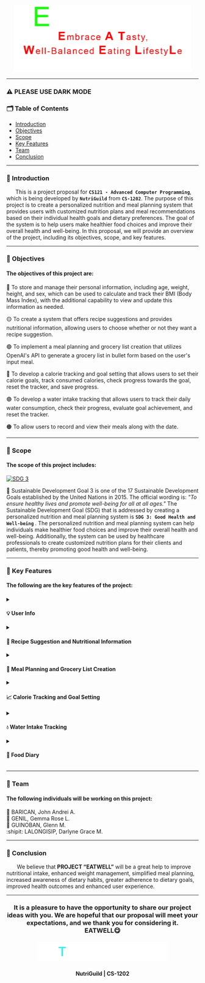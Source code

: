 <!--the GIF we used was made by us-->
<div align="center"> <img src="EATWELL.gif" width="467" height="175"> <br> </div>

______________________________________________________________________
### :warning: PLEASE USE DARK MODE
<h3><b>🗂 Table of Contents</b></h3>

<ul>
  <li><a href="#introduction">Introduction</a></li>
  <li><a href="#objectives">Objectives</a></li>
  <li><a href="#scope">Scope</a></li>
  <li><a href="#key-features">Key Features</a></li>
  <li><a href="#team">Team</a></li>
  <li><a href="#conclusion">Conclusion</a></li>
</ul>

______________________________________________________________________
<h3 id="introduction"><b>📄 Introduction</b></h3>

      This is a project proposal for **`CS121 - Advanced Computer Programming`**, which is being developed by **`NutriGuild`** from **`CS-1202`**. The purpose of this project is to create a personalized nutrition and meal planning system that provides users with customized nutrition plans and meal recommendations based on their individual health goals and dietary preferences. The goal of the system is to help users make healthier food choices and improve their overall health and well-being. In this proposal, we will provide an overview of the project, including its objectives, scope, and key features.
______________________________________________________________________
<h3 id="objectives"><b>🔗 Objectives</b></h3>
<h4> The objectives of this project are:</h4>

🔴 To store and manage their personal information, including age, weight, height, and sex, which can be used to calculate and track their BMI (Body Mass Index), with the additional capability to view and update this information as needed.

🟡 To create a system that offers recipe suggestions and provides nutritional information, allowing users to choose whether or not they want a recipe suggestion.

🟢 To implement a meal planning and grocery list creation that utilizes OpenAI's API to generate a grocery list in bullet form based on the user's input meal.

🔵 To develop a calorie tracking and goal setting that allows users to set their calorie goals, track consumed calories, check progress towards the goal, reset the tracker, and save progress.

🟣 To develop a water intake tracking that allows users to track their daily water consumption, check their progress, evaluate goal achievement, and reset the tracker.

🟠 To allow users to record and view their meals along with the date.
______________________________________________________________________
<h3 id="scope"><b>🔎 Scope</b></h3>
<h4>The scope of this project includes:</h4>

[![SDG 3](https://img.shields.io/badge/Goal%203-Sustainable%20Development%20Goal-green)](https://sdgs.un.org/goals/goal3)

📌 Sustainable Development Goal 3 is one of the 17 Sustainable Development Goals established by the United Nations in 2015. The official wording is: <i> "To ensure healthy lives and promote well-being for all at all ages." </i> The Sustainable Development Goal (SDG) that is addressed by creating a personalized nutrition and meal planning system is <b> `SDG 3: Good Health and Well-being` </b>. The personalized nutrition and meal planning system can help individuals make healthier food choices and improve their overall health and well-being. Additionally, the system can be used by healthcare professionals to create customized nutrition plans for their clients and patients, thereby promoting good health and well-being.

______________________________________________________________________
<h3 id="key-features"><b>🔑 Key Features</b></h3>
<h4> The following are the key features of the project:<h4>
<details>
  
  <summary><h4> 💡 User Info </h4></summary>
  <div align="center"> <img src="Photos/[1]_userinfo.png" width="467" height="175"> <br> </div>

        • The software can suggest recipes based on the user's dietary preferences and provide nutritional information for each recipe.  
        • This feature allows users to choose a specific recipe for their desired nutritional goal. Each recipe will have a set of nutritional information that will sustain the user's needs.
  
</details>
<details>
  
  <summary><h4> 💬 Recipe Suggestion and Nutritional Information </h4></summary>
  <div align="center"> <img src="Photos/[2]_recipe.png" width="350" height="310"> <br> </div>

        • The software can suggest recipes based on the user's dietary preferences and provide nutritional information for each recipe.  
        • This feature allows users to choose a specific recipe for their desired nutritional goal. Each recipe will have a set of nutritional information that will sustain the user's needs.
  
</details>
<details>

  <summary><h4>📝 Meal Planning and Grocery List Creation </h4></summary>
  <div align="center"> <img src="Photos/[3]_mealplan.png" width="350" height="225"> <br> </div>
  
        • The software can help users plan their meals for the week and create a grocery list based on the recipes they choose.  
        • This feature allows user to create their daily or weekly meal plan. Once a meal plan is set, a series of grocery list will be provided to each meal or recipe that they set.

</details>
<details>
  
  <summary><h4>📈 Calorie Tracking and Goal Setting </h4></summary>
  <div align="center"> <img src="Photos/[4]_calorie.png" width="350" height="225"> <br> </div>
  
        • The software can track the user's calorie intake and help them set daily calorie goals based on their weight loss or weight management goals.  
        • This feature will allow the user to track their daily caloric intake to monitor their chosen diet status, whether it is a caloric deficit,  caloric surplus, or caloric maintenance. The user may change the goal setting after a specific option is completed to maintain a good nutritional habit.

</details>
<details>
  
  <summary><h4> 💧 Water Intake Tracking </h4></summary>
  <div align="center"> <img src="Photos/[5]_water.png" width="350" height="225"> <br> </div>
  
        • The software can track the user's water intake and remind them to drink water throughout the day.  
        • This feature allows user to track their daily water intake. Once the daily quota was met, a promt will be displayed as well as a short info about excessive water intake. Otherwise, a reminder will prompt to complete the daily water intake.

</details>
<details>
  <summary><h4>📖 Food Diary </h4></summary>
  <div align="center"> <img src="Photos/[6]_fooddiary.png" width="467" height="175"> <br> </div>
  
        • The software can provide users with a food diary to track their meals and progress towards their health goals. Users can also set reminders to log their meals and monitor their progress.  
        • This feature will allow users to note their food intake. A progress display will pop-up that is based on the user's chosen nutritional or dietary goal.

</details>

______________________________________________________________________
<h3 id="team"><b>👥 Team</b></h3>
<h4> The following individuals will be working on this project:</h4>
  
🐔  BARICAN, John Andrei A.  
🐻  GENIL, Gemma Rose L.  
🐷  GUINOBAN, Glenn M.  
:shipit:  LALONGISIP, Darlyne Grace M.
______________________________________________________________________
<h3 id="conclusion"><b>💬 Conclusion</b></h3>

       We believe that **PROJECT “EATWELL”** will be a great help to improve nutritional intake, enhanced weight management, simplified meal planning, increased awareness of dietary habits,  greater adherence to dietary goals, improved health outcomes and enhanced user experience. 
______________________________________________________________________
<h3 align="center">
It is a pleasure to have the opportunity to share our project ideas with you. We are hopeful that our proposal will meet your expectations, and we thank you for considering it. <br>
  EATWELL😋
  <br><br>
<img src="THANK YOU!.gif" width="334" height="50"><br>
<h4 align="center">NutriGuild | CS-1202</h4>
</h3>
